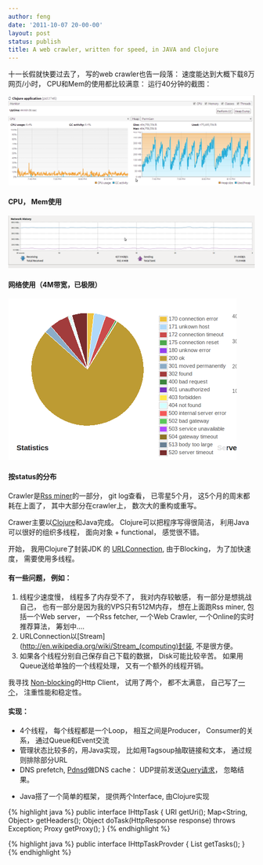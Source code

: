 ```yaml
---
author: feng
date: '2011-10-07 20-00-00'
layout: post
status: publish
title: A web crawler, written for speed, in JAVA and Clojure
---
```


十一长假就快要过去了， 写的web crawler也告一段落： 速度能达到大概下载8万网页/小时， CPU和Mem的使用都比较满意：
运行40分钟的截图：

![image](/imgs/crawler-cpu-mem.png)
#### CPU， Mem使用

![image](/imgs/crawler-network.png)
#### 网络使用（4M带宽，已极限）

![image](/imgs/crawler-stat.png)
#### 按status的分布

Crawler是[Rss miner](http://rssminer.net)的一部分， git log查看， 已零星5个月， 这5个月的周末都耗在上面了， 其中大部分在crawler上， 数次大的重构或重写。

Crawer主要以[Clojure](http://clojure.org)和Java完成。 Clojure可以把程序写得很简洁， 利用Java可以很好的组织多线程， 面向对象 + functional， 感觉很不错。

开始， 我用Clojure了封装JDK 的
[URLConnection](http://download.oracle.com/javase/1.4.2/docs/api/java/net/URLConnection.html), 由于Blocking， 为了加快速度， 需要使用多线程。

#### 有一些问题， 例如：
1. 线程少速度慢， 线程多了内存受不了， 我对内存较敏感， 有一部分是想挑战自己， 也有一部分是因为我的VPS只有512M内存， 想在上面跑Rss miner, 包括一个Web server， 一个Rss fetcher, 一个Web Crawler, 一个Online的实时推荐算法， 筹划中....
2. URLConnection以[Stream](http://en.wikipedia.org/wiki/Stream_(computing)封装, 不是很方便。
3. 如果各个线程分别自己保存自己下载的数据， Disk可能比较辛苦。 如果用Queue送给单独的一个线程处理， 又有一个额外的线程开销。

我寻找 [Non-blocking](http://en.wikipedia.org/wiki/Asynchronous_I/O)的Http Client， 试用了两个， 都不太满意， 自己写了[一个](https://github.com/shenfeng/async-http-client)， 注重性能和稳定性。

#### 实现：
* 4个线程， 每个线程都是一个Loop， 相互之间是Producer， Consumer的关系， 通过Queue和Event交流
* 管理状态比较多的，用Java实现， 比如用Tagsoup抽取链接和文本， 通过规则排除部分URL
* DNS prefetch, [Pdnsd](http://en.wikipedia.org/wiki/Pdnsd)做DNS cache： UDP提前发送[Query请求](https://github.com/shenfeng/netty-http-client/blob/master/src/java/me/shenfeng/dns/DnsPrefecher.java)， 忽略结果。
<!-- * 速度可以通过信号量控制 -->
* Java搭了一个简单的框架， 提供两个Interface, 由Clojure实现

{% highlight java %}
public interface IHttpTask {
    URI getUri();
    Map<String, Object> getHeaders();
    Object doTask(HttpResponse response) throws Exception;
    Proxy getProxy();
}
{% endhighlight %}

{% highlight java %}
public interface IHttpTaskProvder {
    List<IHttpTask> getTasks();
}
{% endhighlight %}


